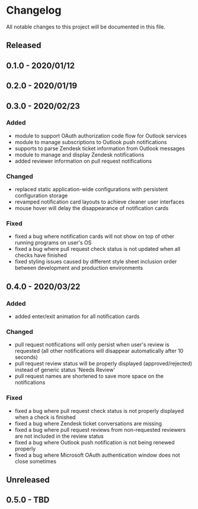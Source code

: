 # Changelog

All notable changes to this project will be documented in this file.

## Released

## 0.1.0 - 2020/01/12

## 0.2.0 - 2020/01/19

## 0.3.0 - 2020/02/23

### Added

* module to support OAuth authorization code flow for Outlook services
* module to manage subscriptions to Outlook push notifications
* supports to parse Zendesk ticket information from Outlook messages
* module to manage and display Zendesk notifications
* added reviewer information on pull request notifications

### Changed

* replaced static application-wide configurations with persistent configuration storage
* revamped notification card layouts to achieve cleaner user interfaces
* mouse hover will delay the disappearance of notification cards

### Fixed

* fixed a bug where notification cards will not show on top of other running programs on user's OS
* fixed a bug where pull request check status is not updated when all checks have finished
* fixed styling issues caused by different style sheet inclusion order between development and production environments

## 0.4.0 - 2020/03/22

### Added

* added enter/exit animation for all notification cards

### Changed

* pull request notifications will only persist when user's review is requested (all other notifications will disappear automatically after 10 seconds)
* pull request review status will be properly displayed (approved/rejected) instead of generic status 'Needs Review'
* pull request names are shortened to save more space on the notifications

### Fixed

* fixed a bug where pull request check status is not properly displayed when a check is finished
* fixed a bug where Zendesk ticket conversations are missing
* fixed a bug where pull request reviews from non-requested reviewers are not included in the review status
* fixed a bug where Outlook push notification is not being renewed properly
* fixed a bug where Microsoft OAuth authentication window does not close sometimes

## Unreleased

## 0.5.0 - TBD
